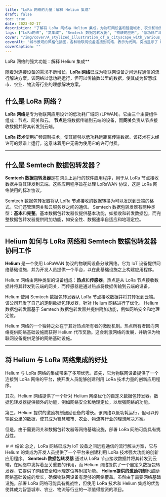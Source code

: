 ```yaml
---
title: "LoRa 网络的力量：解释 Helium 集成"
draft: false
toc: true
date: 2023-02-17
description: "了解将 LoRa 网络与 Helium 集成，为物联网设备和智能城市、农业和物流等行业带来的好处。"
tags: ["LoRa网络", "氦集成", "Semtech 数据包转发器", "物联网应用", "低功耗广域网", "扩频调制", "网关", "云", "LoRaWAN协议", "网络基础设施", "热点", "传感器", "网络安全", "地理定位", "激励机制", "智慧城市", "农业", "后勤", "物联网开发", "远程通讯"]
cover: "/img/cover/A_stylized_illustration_of_a_cityscape_with_various_IoT_dev.png"
coverAlt: "城市景观的风格化插图，各种物联网设备连接到网络，表示为光网，突出显示了 Helium 徽标。"
coverCaption: ""
---
```

 LoRa 网络的强大功能：解释 Helium 集成**

随着对连接设备的需求不断增长，**LoRa 网络**已成为物联网设备之间远程通信的流行解决方案。该网络以低功耗运行，但可以传输数公里的数据，使其成为智慧城市、农业、物流等行业的理想解决方案。

## 什么是 LoRa 网络？

**LoRa 网络**是专为物联网应用设计的低功耗广域网 (LPWAN)。它由三个主要组件组成：节点、网关和云。 **节点**是将数据传输到云端的设备，而**网关**负责从节点接收数据并将其转发到云端。

**LoRa 技术**使用扩频调制技术，使其能够以低功耗远距离传输数据。该技术在未经许可的频谱上运行，这意味着用户无需为使用它的许可付费。

______

## 什么是 Semtech 数据包转发器？

**Semtech 数据包转发器**是在网关上运行的软件应用程序，用于从 LoRa 节点接收数据并将其转发到云端。这些应用程序旨在处理 LoRaWAN 协议，这是 LoRa 网络使用的标准协议。

Semtech 数据包转发器将从 LoRa 节点接收的数据转换为可以发送到云端的格式。它们还管理网关和云服务器之间的通信。 Semtech 数据包转发器有两种类型：**基本**和**完整**。基本数据包转发器仅提供基本功能，如接收和转发数据包，而完整数据包转发器提供附加功能，如安全性、数据速率自适应和地理定位。

______

## Helium 如何与 LoRa 网络和 Semtech 数据包转发器协同工作

**Helium** 是一个使用 LoRaWAN 协议的物联网设备分散网络。它为 IoT 设备提供网络基础设施，并为开发人员提供一个平台，以在此基础设施之上构建应用程序。

Helium 网络由两种类型的设备组成：**热点**和**传感器**。热点是从 LoRa 节点接收数据并将其转发到云端的网关，而传感器是通过热点将数据传输到云端的设备。

Helium 使用 Semtech 数据包转发器从 LoRa 节点接收数据并将其转发到云端。该公司开发了自己的定制数据包转发器，针对 Helium 网络进行了优化。 Helium 数据包转发器基于 Semtech 数据包转发器并提供附加功能，例如网络安全和地理定位。

Helium 网络的一个独特之处在于其对热点所有者的激励机制。热点所有者因向网络提供网络基础设施而获得 Helium 代币奖励。这会刺激网络的发展，并确保为物联网设备提供足够的网络基础设施。

______

## 将 Helium 与 LoRa 网络集成的好处

Helium 与 LoRa 网络的集成带来了多项优势。首先，它为物联网设备提供了一个连接到 LoRa 网络的平台，使开发人员能够创建利用 LoRa 技术力量的创新应用程序。

其次，Helium 网络提供了一个针对 Helium 网络优化的自定义数据包转发器。数据包转发器提供额外的功能，例如网络安全和地理定位，以增强网络的功能。

第三，Helium 提供的激励机制鼓励设备的增长。该网络以低功耗运行，但可以传输数公里的数据，使其成为智慧城市、农业、物流等行业的理想解决方案。

但是，由于需要网关和数据包转发器等网络基础设施，部署 LoRa 网络可能具有挑战性。

＃＃ 结论
总之，LoRa 网络已成为 IoT 设备之间远程通信的流行解决方案，它与 Helium 的集成为开发人员提供了一个平台来创建利用 LoRa 技术强大功能的创新应用程序。 **Semtech 数据包转发器** 通过从 LoRa 节点接收数据并将其转发到云端，在网络中发挥着至关重要的作用，而 Helium 网络提供了一个自定义数据包转发器，它提供了网络安全和地理定位等附加功能。 **Helium提供的激励机制**也鼓励网络基础设施的增长，确保物联网设备有足够的网络覆盖。虽然由于需要网络基础设施，部署 LoRa 网络可能具有挑战性，但使用 LoRa 技术和 Helium 集成的优势使其成为智慧城市、农业、物流等行业的一项值得投资的项目。

